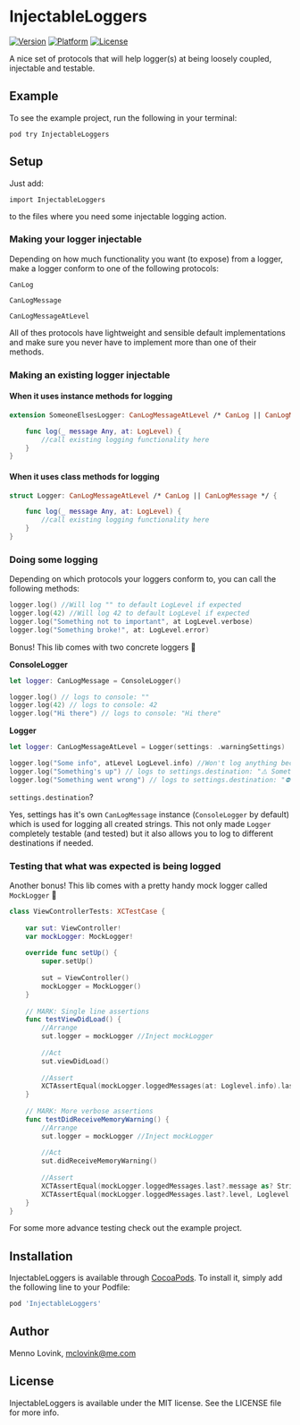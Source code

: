 # InjectableLoggers
 [![Version](http://img.shields.io/cocoapods/v/InjectableLoggers.svg?style=flat)](http://cocoapods.org/pods/Zoomy) [![Platform](http://img.shields.io/cocoapods/p/InjectableLoggers.svg?style=flat)](http://cocoapods.org/pods/Zoomy) [![License](http://img.shields.io/cocoapods/l/InjectableLoggers.svg?style=flat)](LICENSE)

A nice set of protocols that will help logger(s) at being loosely coupled, injectable and testable.

## Example

To see the example project, run the following in your terminal:

`pod try InjectableLoggers`

## Setup
Just add: 

`import InjectableLoggers`

to the files where you need some injectable logging action.

### Making your logger injectable

Depending on how much functionality you want (to expose) from a logger, make a logger conform to one of the following protocols:

`CanLog`

`CanLogMessage`

`CanLogMessageAtLevel`

All of thes protocols have lightweight and sensible default implementations and make sure you never have to implement more than one of their methods.

### Making an existing logger injectable

#### When it uses instance methods for logging

```swift
extension SomeoneElsesLogger: CanLogMessageAtLevel /* CanLog || CanLogMessage */ {

	func log(_ message Any, at: LogLevel) {
		//call existing logging functionality here
	}
}
```

#### When it uses class methods for logging

```swift
struct Logger: CanLogMessageAtLevel /* CanLog || CanLogMessage */ {

	func log(_ message Any, at: LogLevel) {
		//call existing logging functionality here
	}
}
```

### Doing some logging

Depending on which protocols your loggers conform to, you can call the following methods:

```swift
logger.log() //Will log "" to default LogLevel if expected
logger.log(42) //Will log 42 to default LogLevel if expected
logger.log("Something not to important", at LogLevel.verbose)
logger.log("Something broke!", at: LogLevel.error)
```

Bonus! This lib comes with two concrete loggers 🎉

**ConsoleLogger**

```swift
let logger: CanLogMessage = ConsoleLogger()

logger.log() // logs to console: ""
logger.log(42) // logs to console: 42
logger.log("Hi there") // logs to console: "Hi there"
```

**Logger**

```swift
let logger: CanLogMessageAtLevel = Logger(settings: .warningSettings)

logger.log("Some info", atLevel LogLevel.info) //Won't log anything because of settings
logger.log("Something's up") // logs to settings.destination: "⚠️ Something's up"
logger.log("Something went wrong") // logs to settings.destination: "⛔️ Something's up"
```

`settings.destination`?

Yes, settings has it's own `CanLogMessage` instance (`ConsoleLogger` by default) which is used for logging all created strings. This not only made `Logger` completely testable (and tested) but it also allows you to log to different destinations if needed.


### Testing that what was expected is being logged
Another bonus! This lib comes with a pretty handy mock logger called `MockLogger` 🎉

```swift
class ViewControllerTests: XCTestCase {
    
    var sut: ViewController!
    var mockLogger: MockLogger!
    
    override func setUp() {
        super.setUp()
        
        sut = ViewController()
        mockLogger = MockLogger()
    }
    
    // MARK: Single line assertions
    func testViewDidLoad() {
        //Arrange
        sut.logger = mockLogger //Inject mockLogger
        
        //Act
        sut.viewDidLoad()
        
        //Assert
        XCTAssertEqual(mockLogger.loggedMessages(at: Loglevel.info).last?.message as? String, "viewDidLoad()")
    }
    
    // MARK: More verbose assertions
    func testDidReceiveMemoryWarning() {
        //Arrange
        sut.logger = mockLogger //Inject mockLogger
        
        //Act
        sut.didReceiveMemoryWarning()
        
        //Assert
        XCTAssertEqual(mockLogger.loggedMessages.last?.message as? String, "didReceiveMemoryWarning()")
        XCTAssertEqual(mockLogger.loggedMessages.last?.level, Loglevel.warning)
    }
}
```

For some more advance testing check out the example project.

## Installation

InjectableLoggers is available through [CocoaPods](http://cocoapods.org). To install
it, simply add the following line to your Podfile:

```ruby
pod 'InjectableLoggers'
```

## Author

Menno Lovink, mclovink@me.com

## License

InjectableLoggers is available under the MIT license. See the LICENSE file for more info.
